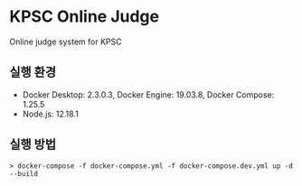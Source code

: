 # KPSC Online Judge
Online judge system for KPSC

## 실행 환경

- Docker Desktop: 2.3.0.3, Docker Engine: 19.03.8, Docker Compose: 1.25.5
- Node.js: 12.18.1


## 실행 방법
```
> docker-compose -f docker-compose.yml -f docker-compose.dev.yml up -d --build
```